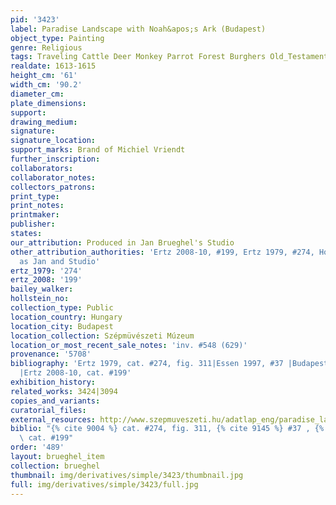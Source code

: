 ```yaml
---
pid: '3423'
label: Paradise Landscape with Noah&apos;s Ark (Budapest)
object_type: Painting
genre: Religious
tags: Traveling Cattle Deer Monkey Parrot Forest Burghers Old_Testament Paradise
realdate: 1613-1615
height_cm: '61'
width_cm: '90.2'
diameter_cm: 
plate_dimensions: 
support: 
drawing_medium: 
signature: 
signature_location: 
support_marks: Brand of Michiel Vriendt
further_inscription: 
collaborators: 
collaborator_notes: 
collectors_patrons: 
print_type: 
print_notes: 
printmaker: 
publisher: 
states: 
our_attribution: Produced in Jan Brueghel's Studio
other_attribution_authorities: 'Ertz 2008-10, #199, Ertz 1979, #274, Honig database
  as Jan and Studio'
ertz_1979: '274'
ertz_2008: '199'
bailey_walker: 
hollstein_no: 
collection_type: Public
location_country: Hungary
location_city: Budapest
location_collection: Szépmüvészeti Múzeum
location_or_most_recent_sale_notes: 'inv. #548 (629)'
provenance: '5708'
bibliography: 'Ertz 1979, cat. #274, fig. 311|Essen 1997, #37 |Budapest 2000, p.29
  |Ertz 2008-10, cat. #199'
exhibition_history: 
related_works: 3424|3094
copies_and_variants: 
curatorial_files: 
external_resources: http://www.szepmuveszeti.hu/adatlap_eng/paradise_landscape_with_the_animals_10235
biblio: "{% cite 9004 %} cat. #274, fig. 311, {% cite 9145 %} #37 , {% cite 8900 %}
  \ cat. #199"
order: '489'
layout: brueghel_item
collection: brueghel
thumbnail: img/derivatives/simple/3423/thumbnail.jpg
full: img/derivatives/simple/3423/full.jpg
---
```

